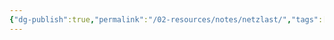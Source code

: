 ```yaml
---
{"dg-publish":true,"permalink":"/02-resources/notes/netzlast/","tags":["netzwerk","empty"],"noteIcon":"","updated":"2025-08-26T16:35:06.000+02:00"}
---
```


>